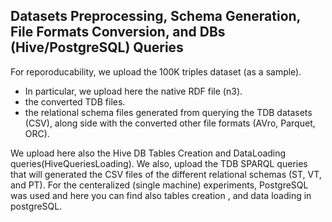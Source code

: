 ## Datasets Preprocessing, Schema Generation, File Formats Conversion, and DBs (Hive/PostgreSQL) Queries

For reporoducability, we upload the 100K triples dataset (as a sample). 
- In particular, we upload here the native RDF file (n3).
- the converted TDB files.
- the relational schema files generated from querying the TDB datasets (CSV), along side with the converted other file formats (AVro, Parquet, ORC).

We upload here also the Hive DB Tables Creation and DataLoading queries(HiveQueriesLoading). We also, upload the TDB SPARQL queries that will generated the CSV files of the different relational schemas (ST, VT, and PT). For the centeralized (single machine) experiments, PostgreSQL was used and here you can find also tables creation , and data loading in postgreSQL.


